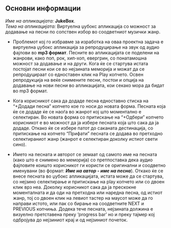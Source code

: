 ## Основни информации
_Име на апликацијата:_ **JukeBox**.<br>
_Тема на апликацијата:_ Виртуелна џубокс апликација со можност за додавање на песни по сопствен избор во соодветниот музички жанр.

* Проблемот кој го избравме за изработка на оваа проектна задача е виртуелна џубокс апликација за репродуцирање на звук од аудио фајлови во **mp3 формат**. Песните во апликацијата се поделени на жанрови, како поп, рок, хип-хоп, евергрин, со понатамошна можност за додавање и на други. Кога ќе се стартува истата постојат песни кои се во нејзината меморија и можат да се репродуцираат со едноставен клик на Play копчето. Освен репродукција на веќе снимените песни, постои и опција на додавање на нови песни во апликацијата, кои секако мора да бидат во mp3  формат. 

* Кога корисникот сака да додаде песна едноставно стиска на “+Додади песна” копчето кое го носи до новата форма. Песната која ќе се додаде ќе се наоѓа во жанрот кој што моментално е селектиран. Во новата форма со притискање на “+Одбери” копчето корисникот е во можност да ја избере песната која што сака да ја додаде. Откако ќе се избере патот до саканата дестинација, со притискање на копчето “Прифати” песната се додава во претходно селектираниот жанр  (жанрот е селектиран доколку истиот свети сино).

* Името на песната и авторот се земаат од самото име на песната (како што е снимено во меморија) со претпоставка дека аудио фајловите коишто корисникот ги користи се оригинални и соодветно именувани (во формат: **_Име на автор - име на песна_**). Откако ќе се внесе песната во џубокс апликацијата, истата може да се стартува, со нејзино селектирање и притискање на play копчето или со двоен клик врз неа. Доколку корисникот сака да ја прескокне моменталната и да оди на претходна или наредна песна, од истиот жанр, тој со двоен клик на левиот тастер на маусот може да го направи истото, или пак со бирање на соодветните NEXT и PREVIOUS копчиња. Додека тече песната, нејзината должина е визуелно претставена преку ‘progress bar’ но и преку тајмер кој одбројува до нејзиниот крај и од нејзиниот почеток.
